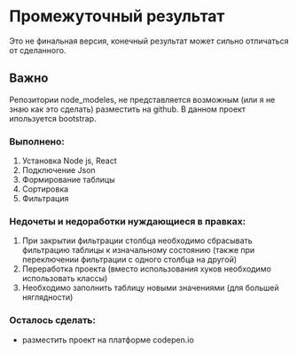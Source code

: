 # Промежуточный результат
Это не финальная версия, конечный результат может сильно отличаться от сделанного.

## Важно
Репозитории node_modeles, не представляется возможным (или я не знаю как это сделать) разместить на github.
В данном проект ипользуется bootstrap.

### Выполнено:
1) Установка Node js, React
2) Подключение Json
3) Формирование таблицы
4) Сортировка
5) Фильтрация

### Недочеты и недоработки нуждающиеся в правках:
1) При закрытии фильтрации столбца необходимо сбрасывать фильтрацию таблицы к изначальному состоянию (также при переключении фильтрации с одного столбца на другой)
2) Переработка проекта (вместо использования хуков необходимо использовать классы)
3) Необходимо заполнить таблицу новыми значениями (для большей няглядности)

### Осталось сделать:
- разместить проект на платформе codepen.io
